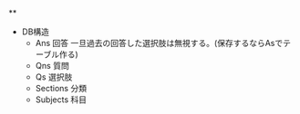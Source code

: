 **
- DB構造
    - Ans       回答 一旦過去の回答した選択肢は無視する。(保存するならAsでテーブル作る)
    - Qns       質問
    - Qs        選択肢
    - Sections  分類
    - Subjects  科目
